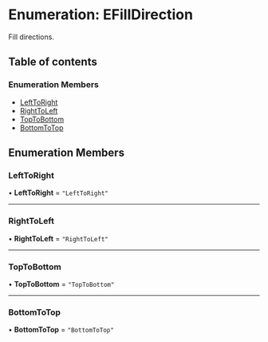 # Enumeration: EFillDirection

Fill directions.

## Table of contents

### Enumeration Members

- [LeftToRight](EFillDirection.md#lefttoright)
- [RightToLeft](EFillDirection.md#righttoleft)
- [TopToBottom](EFillDirection.md#toptobottom)
- [BottomToTop](EFillDirection.md#bottomtotop)

## Enumeration Members

### LeftToRight

• **LeftToRight** = ``"LeftToRight"``

___

### RightToLeft

• **RightToLeft** = ``"RightToLeft"``

___

### TopToBottom

• **TopToBottom** = ``"TopToBottom"``

___

### BottomToTop

• **BottomToTop** = ``"BottomToTop"``
